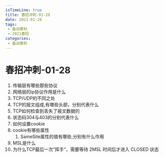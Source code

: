 ```yaml
---
isTimeLine: true
title: 春招冲刺-01-28
date: 2021-01-28
tags:
 - 备战春秋
 - 2021春招
categories:
 - 备战春秋
---
```

# 春招冲刺-01-28

1. 传输层有哪些那些协议
2. 网络层的ip协议作用是什么
3. TCP/UDP的不同之处
4. TCP的报文组成,有哪些头部，分别代表什么
5. TCP如何检查到丢失了报文数据的
6. 状态码304与403的分别代表什么
7. 如何设置cookie
8. cookie有哪些属性
   1. SameSite属性的值有哪些,分别有什么作用
9. MSL是什么
10. 为什么TCP最后一次”挥手“，需要等待 2MSL 时间后才进入 CLOSED 状态

<comment/>
<tongji/>